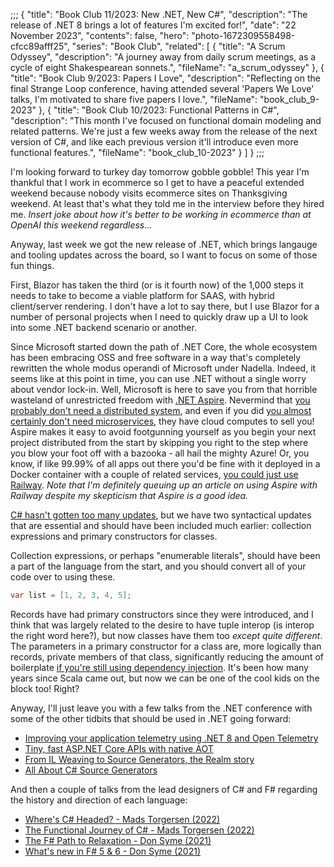 ;;;
{
	"title": "Book Club 11/2023: New .NET, New C#",
	"description": "The release of .NET 8 brings a lot of features I'm excited for!",
	"date": "22 November 2023",
	"contents": false,
	"hero": "photo-1672309558498-cfcc89afff25",
	"series": "Book Club",
    "related": [
		{ "title": "A Scrum Odyssey", "description": "A journey away from daily scrum meetings, as a cycle of eight Shakespearean sonnets.", "fileName": "a_scrum_odyssey" },
		{ "title": "Book Club 9/2023: Papers I Love", "description": "Reflecting on the final Strange Loop conference, having attended several 'Papers We Love' talks, I'm motivated to share five papers I love.", "fileName": "book_club_9-2023" },
		{ "title": "Book Club 10/2023: Functional Patterns in C#", "description": "This month I've focused on functional domain modeling and related patterns. We're just a few weeks away from the release of the next version of C#, and like each previous version it'll introduce even more functional features.", "fileName": "book_club_10-2023" }
    ]
}
;;;

I'm looking forward to turkey day tomorrow gobble gobble! This year I'm thankful that I work in ecommerce so I get to have a peaceful extended weekend because nobody visits ecommerce sites on Thanksgiving weekend. At least that's what they told me in the interview before they hired me. _Insert joke about how it's better to be working in ecommerce than at OpenAI this weekend regardless..._

Anyway, last week we got the new release of .NET, which brings langauge and tooling updates across the board, so I want to focus on some of those fun things.

First, Blazor has taken the third (or is it fourth now) of the 1,000 steps it needs to take to become a viable platform for SAAS, with hybrid client/server rendering. I don't have a lot to say there, but I use Blazor for a number of personal projects when I need to quickly draw up a UI to look into some .NET backend scenario or another.

Since Microsoft started down the path of .NET Core, the whole ecosystem has been embracing OSS and free software in a way that's completely rewritten the whole modus operandi of Microsoft under Nadella. Indeed, it seems like at this point in time, you can use .NET without a single worry about vendor lock-in. Well, Microsoft is here to save you from that horrible wasteland of unrestricted freedom with [.NET Aspire](https://devblogs.microsoft.com/dotnet/introducing-dotnet-aspire-simplifying-cloud-native-development-with-dotnet-8/). Nevermind that [you probably don't need a distributed system](https://www.fearofoblivion.com/build-a-modular-monolith-first), and even if you did [you almost certainly don't need microservices](https://renegadeotter.com/2023/09/10/death-by-a-thousand-microservices.html), they have cloud computes to sell you! Aspire makes it easy to avoid footgunning yourself as you begin your next project distributed from the start by skipping you right to the step where you blow your foot off with a bazooka - all hail the mighty Azure! Or, you know, if like 99.99% of all apps out there you'd be fine with it deployed in a Docker container with a couple of related services, [you could just use Railway](https://ian.wold.guru/Posts/deploying_aspdotnet_7_projects_with_railway.html). _Note that I'm definitely queuing up an article on using Aspire with Railway despite my skepticism that Aspire is a good idea._

[C# hasn't gotten too many updates](https://learn.microsoft.com/en-us/dotnet/csharp/whats-new/csharp-12), but we have two syntactical updates that are essential and should have been included much earlier: collection expressions and primary constructors for classes.

Collection expressions, or perhaps "enumerable literals", should have been a part of the language from the start, and you should convert all of your code over to using these.

```csharp
var list = [1, 2, 3, 4, 5];
```

Records have had primary constructors since they were introduced, and I think that was largely related to the desire to have tuple interop (is interop the right word here?), but now classes have them too _except quite different_. The parameters in a primary constructor for a class are, more logically than records, private members of that class, significantly reducing the amount of boilerplate [if you're still using dependency injection](https://ian.wold.guru/Posts/book_club_10-2023.html). It's been how many years since Scala came out, but now we can be one of the cool kids on the block too! Right?

Anyway, I'll just leave you with a few talks from the .NET conference with some of the other tidbits that should be used in .NET going forward:

* [Improving your application telemetry using .NET 8 and Open Telemetry](https://youtu.be/BnjHArsYGLM?si=NsnqXLMKwcmirGZM)
* [Tiny, fast ASP.NET Core APIs with native AOT](https://youtu.be/FpQXyFoZ9aY?si=qhDqySjMAOrxa_9x)
* [From IL Weaving to Source Generators, the Realm story](https://youtu.be/qXsRz0YWvu4?si=p9oaPMq8h4an1Fq5)
* [All About C# Source Generators](https://youtu.be/Yf8t7GqA6zA?si=WoidTSJRaUe4be-0)

And then a couple of talks from the lead designers of C# and F# regarding the history and direction of each language:

* [Where's C# Headed? - Mads Torgersen (2022)](https://www.youtube.com/watch?v=v8bqAm4aUFM)
* [The Functional Journey of C# - Mads Torgersen (2022)](https://www.youtube.com/watch?v=CLKZ7ZgVido)
* [The F# Path to Relaxation - Don Syme (2021)](https://www.youtube.com/watch?v=sC0HUq2KkFc)
* [What's new in F# 5 & 6 - Don Syme (2021)](https://www.youtube.com/watch?v=MXKM5dSk_8o)
